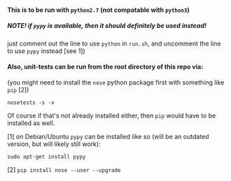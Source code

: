 #### This is to be run with `python2.7` (not compatable with `python3`)

##### NOTE!  if `pypy` is available, then it should definitely be used instead!
just comment out the line to use `python` in `run.sh`, and uncomment the line to use `pypy` instead [see 1]) 


#### Also, unit-tests can be run from the root directory of this repo via:

(you might need to install the `nose` python package first with something like `pip` [2])

`nosetests -s -v`

Of course if that's not already installed either, then `pip` would have to be installed as well.


[1] on Debian/Ubuntu `pypy` can be installed like so (will be an outdated version, but will likely still work):

`sudo apt-get install pypy`

[2] `pip install nose --user --upgrade`

